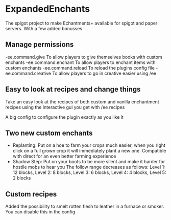 # ExpandedEnchants
The spigot project to make Echantments+ available for spigot and paper servers.
With a few added bonusses

## Manage permissions
-ee.command.give
To allow players to give themselves books with custom enchants
-ee.command.enchant
To allow players to enchant items with custom enchants
-ee.command.reload
To reload the plugins config file
-ee.command.creative
To allow players to go in creative easier using /ee

## Easy to look at recipes and change things
Take an easy look at the recipes of both custom and vanilla enchantment recipes
using the interactive gui you get with /ee recipes

A big config to configure the plugin exactly as you like it

## Two new custom enchants
- Replanting:
Put on a hoe to farm your crops much easier, when you right click on a full grown crop
it will immediately plant a new one. Compatible with direct for an even better farming experience
- Shadow Step:
Put on your boots to be more silent and make it harder for hostile mobs to hear you
The follow range decreases as follows:
Level 1: 12 blocks, Level 2: 8 blocks, Level 3: 6 blocks, Level 4: 4 blocks, Level 5: 2 blocks

## Custom recipes
Added the possibility to smelt rotten flesh to leather in a furnace or smoker. You can disable this in the config
